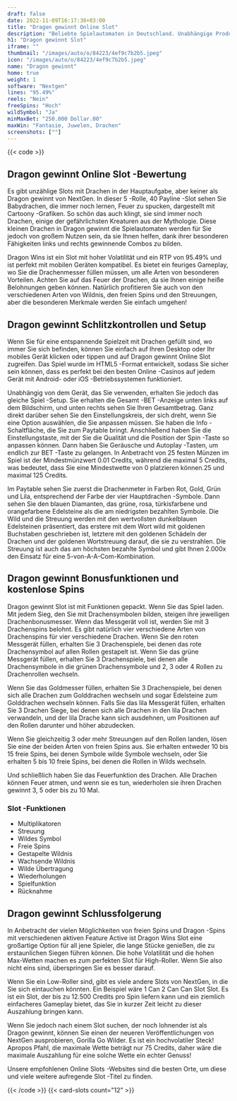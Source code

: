 ```yaml
---
draft: false
date: 2022-11-09T16:17:38+03:00
title: "Dragon gewinnt Online Slot"
description: "Beliebte Spielautomaten in Deutschland. Unabhängige Produktbewertungen und exklusive Anmeldeangebote. Jetzt spielen!"
h1: "Dragon gewinnt Slot"
iframe: ""
thumbnail: "/images/auto/o/84223/4ef9c7b2b5.jpeg"
icon: "/images/auto/o/84223/4ef9c7b2b5.jpeg"
name: "Dragon gewinnt"
home: true
weight: 1
software: "Nextgen"
lines: "95.49%"
reels: "Nein"
freeSpins: "Hoch"
wildSymbol: "Ja"
minMaxBet: "250.000 Dollar.00"
maxWin: "Fantasie, Juwelen, Drachen"
screenshots: [""]
---
```


{{< code >}}<h2>Dragon gewinnt Online Slot -Bewertung</h2><p>Es gibt unzählige Slots mit Drachen in der Hauptaufgabe, aber keiner als Dragon gewinnt von NextGen. In dieser 5 -Rolle, 40 Payline -Slot sehen Sie Babydrachen, die immer noch lernen, Feuer zu spucken, dargestellt mit Cartoony -Grafiken. So schön das auch klingt, sie sind immer noch Drachen, einige der gefährlichsten Kreaturen aus der Mythologie. Diese kleinen Drachen in Dragon gewinnt die Spielautomaten werden für Sie jedoch von großem Nutzen sein, da sie Ihnen helfen, dank ihrer besonderen Fähigkeiten links und rechts gewinnende Combos zu bilden.</p><p>Dragon Wins ist ein Slot mit hoher Volatilität und ein RTP von 95.49% und ist perfekt mit mobilen Geräten kompatibel. Es bietet ein feuriges Gameplay, wo Sie die Drachenmesser füllen müssen, um alle Arten von besonderen Vorteilen. Achten Sie auf das Feuer der Drachen, da sie Ihnen einige heiße Belohnungen geben können. Natürlich profitieren Sie auch von den verschiedenen Arten von Wildnis, den freien Spins und den Streuungen, aber die besonderen Merkmale werden Sie einfach umgehen!</p><h2>Dragon gewinnt Schlitzkontrollen und Setup</h2><p>Wenn Sie für eine entspannende Spielzeit mit Drachen gefüllt sind, wo immer Sie sich befinden, können Sie einfach auf Ihren Desktop oder Ihr mobiles Gerät klicken oder tippen und auf Dragon gewinnt Online Slot zugreifen. Das Spiel wurde im HTML5 -Format entwickelt, sodass Sie sicher sein können, dass es perfekt bei den besten Online -Casinos auf jedem Gerät mit Android- oder iOS -Betriebssystemen funktioniert.</p><p>Unabhängig von dem Gerät, das Sie verwenden, erhalten Sie jedoch das gleiche Spiel -Setup. Sie erhalten die Gesamt -BET -Anzeige unten links auf dem Bildschirm, und unten rechts sehen Sie Ihren Gesamtbetrag. Ganz direkt darüber sehen Sie den Einstellungskreis, der sich dreht, wenn Sie eine Option auswählen, die Sie anpassen müssen. Sie haben die Info -Schaltfläche, die Sie zum Paytable bringt. Anschließend haben Sie die Einstellungstaste, mit der Sie die Qualität und die Position der Spin -Taste so anpassen können. Dann haben Sie Geräusche und Autoplay -Tasten, um endlich zur BET -Taste zu gelangen. In Anbetracht von 25 festen Münzen im Spiel ist der Mindestmünzwert 0.01 Credits, während die maximal 5 Credits, was bedeutet, dass Sie eine Mindestwette von 0 platzieren können.25 und maximal 125 Credits.</p><p>Im Paytable sehen Sie zuerst die Drachenmeter in Farben Rot, Gold, Grün und Lila, entsprechend der Farbe der vier Hauptdrachen -Symbole. Dann sehen Sie den blauen Diamanten, das grüne, rosa, türkisfarbene und orangefarbene Edelsteine als die am niedrigsten bezahlten Symbole. Die Wild und die Streuung werden mit den wertvollsten dunkelblauen Edelsteinen präsentiert, das erstere mit dem Wort wild mit goldenen Buchstaben geschrieben ist, letztere mit den goldenen Schädeln der Drachen und der goldenen Wortstreuung darauf, die sie zu verstrahlen. Die Streuung ist auch das am höchsten bezahlte Symbol und gibt Ihnen 2.000x den Einsatz für eine 5-von-A-A-Com-Kombination.</p><h2>Dragon gewinnt Bonusfunktionen und kostenlose Spins</h2><p>Dragon gewinnt Slot ist mit Funktionen gepackt. Wenn Sie das Spiel laden. Mit jedem Sieg, den Sie mit Drachensymbolen bilden, steigen ihre jeweiligen Drachenbonusmesser. Wenn das Messgerät voll ist, werden Sie mit 3 Drachenspins belohnt. Es gibt natürlich vier verschiedene Arten von Drachenspins für vier verschiedene Drachen. Wenn Sie den roten Messgerät füllen, erhalten Sie 3 Drachenspiele, bei denen das rote Drachensymbol auf allen Rollen gestapelt ist. Wenn Sie das grüne Messgerät füllen, erhalten Sie 3 Drachenspiele, bei denen alle Drachensymbole in die grünen Drachensymbole und 2, 3 oder 4 Rollen zu Drachenrollen wechseln.</p><p>Wenn Sie das Goldmesser füllen, erhalten Sie 3 Drachenspiele, bei denen sich alle Drachen zum Golddrachen wechseln und sogar Edelsteine zum Golddrachen wechseln können. Falls Sie das lila Messgerät füllen, erhalten Sie 3 Drachen Siege, bei denen sich alle Drachen in den lila Drachen verwandeln, und der lila Drache kann sich ausdehnen, um Positionen auf den Rollen darunter und höher abzudecken.</p><p>Wenn Sie gleichzeitig 3 oder mehr Streuungen auf den Rollen landen, lösen Sie eine der beiden Arten von freien Spins aus. Sie erhalten entweder 10 bis 15 freie Spins, bei denen Symbole wilde Symbole wechseln, oder Sie erhalten 5 bis 10 freie Spins, bei denen die Rollen in Wilds wechseln.</p><p>Und schließlich haben Sie das Feuerfunktion des Drachen. Alle Drachen können Feuer atmen, und wenn sie es tun, wiederholen sie ihren Drachen gewinnt 3, 5 oder bis zu 10 Mal.</p><h3>
Slot -Funktionen</h3><ul>
<li></span>
Multiplikatoren</li>
<li></span>
Streuung</li>
<li></span>
Wildes Symbol</li>
<li></span>
Freie Spins</li>
<li></span>
Gestapelte Wildnis</li>
<li></span>
Wachsende Wildnis</li>
<li></span>
Wilde Übertragung</li>
<li></span>
Wiederholungen</li>
<li></span>
Spielfunktion</li>
<li></span>
Rücknahme</li></ul><h2>Dragon gewinnt Schlussfolgerung</h2><p>In Anbetracht der vielen Möglichkeiten von freien Spins und Dragon -Spins mit verschiedenen aktiven Feature Active ist Dragon Wins Slot eine großartige Option für all jene Spieler, die lange Stücke genießen, die zu erstaunlichen Siegen führen können. Die hohe Volatilität und die hohen Max-Wetten machen es zum perfekten Slot für High-Roller. Wenn Sie also nicht eins sind, überspringen Sie es besser darauf.</p><p>Wenn Sie ein Low-Roller sind, gibt es viele andere Slots von NextGen, in die Sie sich eintauchen könnten. Ein Beispiel wäre 1 Can 2 Can Can Slot Slot. Es ist ein Slot, der bis zu 12.500 Credits pro Spin liefern kann und ein ziemlich einfacheres Gameplay bietet, das Sie in kurzer Zeit leicht zu dieser Auszahlung bringen kann.</p><p>Wenn Sie jedoch nach einem Slot suchen, der noch lohnender ist als Dragon gewinnt, können Sie einen der neueren Veröffentlichungen von NextGen ausprobieren, Gorilla Go Wilder. Es ist ein hochvolatiler Steck! Apropos Pfahl, die maximale Wette beträgt nur 75 Credits, daher wäre die maximale Auszahlung für eine solche Wette ein echter Genuss!</p><p>Unsere empfohlenen Online Slots -Websites sind die besten Orte, um diese und viele weitere aufregende Slot -Titel zu finden.</p>{{< /code >}}
 {{< card-slots count="12" >}}